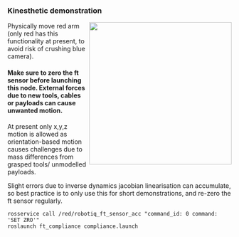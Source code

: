 ### Kinesthetic demonstration

<img align="right" alt="" src="https://github.com/ipab-rad/saifer-surgery/blob/master/src/saif_control/ft_compliance/ims/demo.gif" width="320" />Physically move red arm (only red has this functionality at present, to avoid risk of crushing blue camera). 

#### Make sure to zero the ft sensor before launching this node. External forces due to new tools, cables or payloads can cause unwanted motion. 

At present only x,y,z motion is allowed as orientation-based motion causes challenges due to mass differences from grasped tools/ unmodelled payloads.

Slight errors due to inverse dynamics jacobian linearisation can accumulate, so best practice is to only use this for short demonstrations, and re-zero the ft sensor regularly.


```
rosservice call /red/robotiq_ft_sensor_acc "command_id: 0 command: 'SET ZRO'"
roslaunch ft_compliance compliance.launch
```
